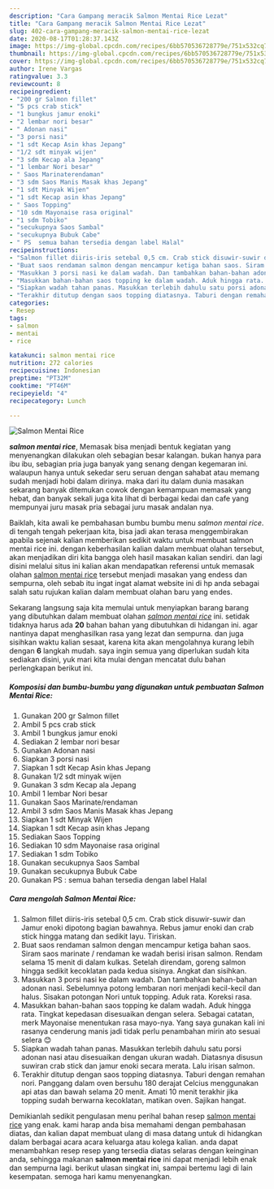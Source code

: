 ```yaml
---
description: "Cara Gampang meracik Salmon Mentai Rice Lezat"
title: "Cara Gampang meracik Salmon Mentai Rice Lezat"
slug: 402-cara-gampang-meracik-salmon-mentai-rice-lezat
date: 2020-08-17T01:28:37.143Z
image: https://img-global.cpcdn.com/recipes/6bb570536728779e/751x532cq70/salmon-mentai-rice-foto-resep-utama.jpg
thumbnail: https://img-global.cpcdn.com/recipes/6bb570536728779e/751x532cq70/salmon-mentai-rice-foto-resep-utama.jpg
cover: https://img-global.cpcdn.com/recipes/6bb570536728779e/751x532cq70/salmon-mentai-rice-foto-resep-utama.jpg
author: Irene Vargas
ratingvalue: 3.3
reviewcount: 8
recipeingredient:
- "200 gr Salmon fillet"
- "5 pcs crab stick"
- "1 bungkus jamur enoki"
- "2 lembar nori besar"
- " Adonan nasi"
- "3 porsi nasi"
- "1 sdt Kecap Asin khas Jepang"
- "1/2 sdt minyak wijen"
- "3 sdm Kecap ala Jepang"
- "1 lembar Nori besar"
- " Saos Marinaterendaman"
- "3 sdm Saos Manis Masak khas Jepang"
- "1 sdt Minyak Wijen"
- "1 sdt Kecap asin khas Jepang"
- " Saos Topping"
- "10 sdm Mayonaise rasa original"
- "1 sdm Tobiko"
- "secukupnya Saos Sambal"
- "secukupnya Bubuk Cabe"
- " PS  semua bahan tersedia dengan label Halal"
recipeinstructions:
- "Salmon fillet diiris-iris setebal 0,5 cm. Crab stick disuwir-suwir dan Jamur enoki dipotong bagian bawahnya. Rebus jamur enoki dan crab stick hingga matang dan sedikit layu. Tiriskan."
- "Buat saos rendaman salmon dengan mencampur ketiga bahan saos. Siram saos marinate / rendaman ke wadah berisi irisan salmon. Rendam selama 15 menit di dalam kulkas. Setelah direndam, goreng salmon hingga sedikit kecoklatan pada kedua sisinya. Angkat dan sisihkan."
- "Masukkan 3 porsi nasi ke dalam wadah. Dan tambahkan bahan-bahan adonan nasi. Sebelumnya potong lembaran nori menjadi kecil-kecil dan halus. Sisakan potongan Nori untuk topping. Aduk rata. Koreksi rasa."
- "Masukkan bahan-bahan saos topping ke dalam wadah. Aduk hingga rata. Tingkat kepedasan disesuaikan dengan selera. Sebagai catatan, merk Mayonaise menentukan rasa mayo-nya. Yang saya gunakan kali ini rasanya cenderung manis jadi tidak perlu penambahan mirin ato sesuai selera 😊"
- "Siapkan wadah tahan panas. Masukkan terlebih dahulu satu porsi adonan nasi atau disesuaikan dengan ukuran wadah. Diatasnya disusun suwiran crab stick dan jamur enoki secara merata. Lalu irisan salmon."
- "Terakhir ditutup dengan saos topping diatasnya. Taburi dengan remahan nori. Panggang dalam oven bersuhu 180 derajat Celcius menggunakan api atas dan bawah selama 20 menit. Amati 10 menit terakhir jika topping sudah berwarna kecoklatan, matikan oven. Sajikan hangat."
categories:
- Resep
tags:
- salmon
- mentai
- rice

katakunci: salmon mentai rice 
nutrition: 272 calories
recipecuisine: Indonesian
preptime: "PT32M"
cooktime: "PT46M"
recipeyield: "4"
recipecategory: Lunch

---
```



![Salmon Mentai Rice](https://img-global.cpcdn.com/recipes/6bb570536728779e/751x532cq70/salmon-mentai-rice-foto-resep-utama.jpg)

<b><i>salmon mentai rice</i></b>, Memasak bisa menjadi bentuk kegiatan yang menyenangkan dilakukan oleh sebagian besar kalangan. bukan hanya para ibu ibu, sebagian pria juga banyak yang senang dengan kegemaran ini. walaupun hanya untuk sekedar seru seruan dengan sahabat atau memang sudah menjadi hobi dalam dirinya. maka dari itu dalam dunia masakan sekarang banyak ditemukan cowok dengan kemampuan memasak yang hebat, dan banyak sekali juga kita lihat di berbagai kedai dan cafe yang mempunyai juru masak pria sebagai juru masak andalan nya.

Baiklah, kita awali ke pembahasan bumbu bumbu menu <i>salmon mentai rice</i>. di tengah tengah pekerjaan kita, bisa jadi akan terasa menggembirakan apabila sejenak kalian memberikan sedikit waktu untuk membuat salmon mentai rice ini. dengan keberhasilan kalian dalam membuat olahan tersebut, akan menjadikan diri kita bangga oleh hasil masakan kalian sendiri. dan lagi disini melalui situs ini kalian akan mendapatkan referensi untuk memasak olahan <u>salmon mentai rice</u> tersebut menjadi masakan yang endess dan sempurna, oleh sebab itu ingat ingat alamat website ini di hp anda sebagai salah satu rujukan kalian dalam membuat olahan baru yang endes.




Sekarang langsung saja kita memulai untuk menyiapkan barang barang yang dibutuhkan dalam membuat olahan <u><i>salmon mentai rice</i></u> ini. setidak tidaknya harus ada <b>20</b> bahan bahan yang dibutuhkan di hidangan ini. agar nantinya dapat menghasilkan rasa yang lezat dan sempurna. dan juga sisihkan waktu kalian sesaat, karena kita akan mengolahnya kurang lebih dengan <b>6</b> langkah mudah. saya ingin semua yang diperlukan sudah kita sediakan disini, yuk mari kita mulai dengan mencatat dulu bahan perlengkapan berikut ini.

<!--inarticleads1-->

##### Komposisi dan bumbu-bumbu yang digunakan untuk pembuatan Salmon Mentai Rice:

1. Gunakan 200 gr Salmon fillet
1. Ambil 5 pcs crab stick
1. Ambil 1 bungkus jamur enoki
1. Sediakan 2 lembar nori besar
1. Gunakan  Adonan nasi
1. Siapkan 3 porsi nasi
1. Siapkan 1 sdt Kecap Asin khas Jepang
1. Gunakan 1/2 sdt minyak wijen
1. Gunakan 3 sdm Kecap ala Jepang
1. Ambil 1 lembar Nori besar
1. Gunakan  Saos Marinate/rendaman
1. Ambil 3 sdm Saos Manis Masak khas Jepang
1. Siapkan 1 sdt Minyak Wijen
1. Siapkan 1 sdt Kecap asin khas Jepang
1. Sediakan  Saos Topping
1. Sediakan 10 sdm Mayonaise rasa original
1. Sediakan 1 sdm Tobiko
1. Gunakan secukupnya Saos Sambal
1. Gunakan secukupnya Bubuk Cabe
1. Gunakan  PS : semua bahan tersedia dengan label Halal




<!--inarticleads2-->

##### Cara mengolah Salmon Mentai Rice:

1. Salmon fillet diiris-iris setebal 0,5 cm. Crab stick disuwir-suwir dan Jamur enoki dipotong bagian bawahnya. Rebus jamur enoki dan crab stick hingga matang dan sedikit layu. Tiriskan.
1. Buat saos rendaman salmon dengan mencampur ketiga bahan saos. Siram saos marinate / rendaman ke wadah berisi irisan salmon. Rendam selama 15 menit di dalam kulkas. Setelah direndam, goreng salmon hingga sedikit kecoklatan pada kedua sisinya. Angkat dan sisihkan.
1. Masukkan 3 porsi nasi ke dalam wadah. Dan tambahkan bahan-bahan adonan nasi. Sebelumnya potong lembaran nori menjadi kecil-kecil dan halus. Sisakan potongan Nori untuk topping. Aduk rata. Koreksi rasa.
1. Masukkan bahan-bahan saos topping ke dalam wadah. Aduk hingga rata. Tingkat kepedasan disesuaikan dengan selera. Sebagai catatan, merk Mayonaise menentukan rasa mayo-nya. Yang saya gunakan kali ini rasanya cenderung manis jadi tidak perlu penambahan mirin ato sesuai selera 😊
1. Siapkan wadah tahan panas. Masukkan terlebih dahulu satu porsi adonan nasi atau disesuaikan dengan ukuran wadah. Diatasnya disusun suwiran crab stick dan jamur enoki secara merata. Lalu irisan salmon.
1. Terakhir ditutup dengan saos topping diatasnya. Taburi dengan remahan nori. Panggang dalam oven bersuhu 180 derajat Celcius menggunakan api atas dan bawah selama 20 menit. Amati 10 menit terakhir jika topping sudah berwarna kecoklatan, matikan oven. Sajikan hangat.




Demikianlah sedikit pengulasan menu perihal bahan resep <u>salmon mentai rice</u> yang enak. kami harap anda bisa memahami dengan pembahasan diatas, dan kalian dapat membuat ulang di masa datang untuk di hidangkan dalam berbagai acara acara keluarga atau kolega kalian. anda dapat menambahkan resep resep yang tersedia diatas selaras dengan keinginan anda, sehingga makanan <b>salmon mentai rice</b> ini dapat menjadi lebih enak dan sempurna lagi. berikut ulasan singkat ini, sampai bertemu lagi di lain kesempatan. semoga hari kamu menyenangkan.

